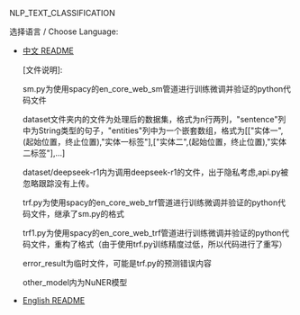 NLP_TEXT_CLASSIFICATION

选择语言 / Choose Language:

- [中文 README](README_zh.md)

    [文件说明]:

    sm.py为使用spacy的en_core_web_sm管道进行训练微调并验证的python代码文件

    dataset文件夹内的文件为处理后的数据集，格式为n行两列，"sentence"列中为String类型的句子，"entities"列中为一个嵌套数组，格式为[["实体一",(起始位置，终止位置),"实体一标签"],["实体二",(起始位置，终止位置),"实体二标签"],...]

    dataset/deepseek-r1内为调用deepseek-r1的文件，出于隐私考虑,api.py被忽略跟踪没有上传。

    trf.py为使用spacy的en_core_web_trf管道进行训练微调并验证的python代码文件，继承了sm.py的格式

    trf1.py为使用spacy的en_core_web_trf管道进行训练微调并验证的python代码文件，重构了格式（由于使用trf.py训练精度过低，所以代码进行了重写）

    error_result为临时文件，可能是trf.py的预测错误内容

    other_model内为NuNER模型

- [English README](README_en.md)
